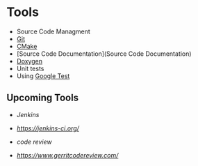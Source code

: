 # Tools
* Source Code Managment
 * [Git](http://git-scm.com/)
 * [CMake](http://www.cmake.org/Wiki/CMake)
* [Source Code Documentation](Source Code Documentation)
 * [Doxygen](http://www.stack.nl/~dimitri/doxygen/)
* Unit tests
 * Using [Google Test](https://code.google.com/p/googletest/)

## Upcoming Tools
* _Jenkins_
 * _https://jenkins-ci.org/_

* _code review_
 * _https://www.gerritcodereview.com/_
